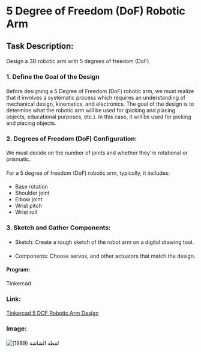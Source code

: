 # 5 Degree of Freedom (DoF) Robotic Arm
####
## Task Description: 
#### 
Design a 3D robotic arm with 5 degrees of freedom (DoF).
#### 
### 1. Define the Goal of the Design
####
Before designing a 5 Degree of Freedom (DoF) robotic arm, we must realize that it involves a systematic process which requires an understanding of mechanical design, kinematics, and electronics. The goal of the design is to determine what the robotic arm will be used for (picking and placing objects, educational purposes, etc.). In this case, it will be used for picking and placing objects.
#### 
### 2. Degrees of Freedom (DoF) Configuration:
####
We must decide on the number of joints and whether they're rotational or prismatic. 
####
For a 5 degree of freedom (DoF) robotic arm, typically, it includes:
#### 
- Base rotation
- Shoulder joint
- Elbow joint
- Wrist pitch
- Wrist roll
#### 
### 3. Sketch and Gather Components:
#### 
- Sketch: Create a rough sketch of the robot arm on a digital drawing tool.
####
- Components: Choose servos, and other actuators that match the design.
####
#### Program:
#### 
Tinkercad
#### 
### Link:
#### 
[Tinkercad 5 DOF Robotic Arm Design](https://www.tinkercad.com/things/beyQ8EDCScX-copy-of-5-dof-robotic-arm)
#### 
### Image:
#### 
![‏‏لقطة الشاشة (1989)](https://github.com/user-attachments/assets/cc470b88-46ba-4bd2-ac21-57f4bfe032fe)
